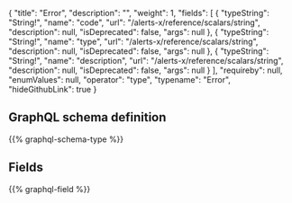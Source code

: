 {
  "title": "Error",
  "description": "",
  "weight": 1,
  "fields": [
    {
      "typeString": "String!",
      "name": "code",
      "url": "/alerts-x/reference/scalars/string",
      "description": null,
      "isDeprecated": false,
      "args": null
    },
    {
      "typeString": "String!",
      "name": "type",
      "url": "/alerts-x/reference/scalars/string",
      "description": null,
      "isDeprecated": false,
      "args": null
    },
    {
      "typeString": "String!",
      "name": "description",
      "url": "/alerts-x/reference/scalars/string",
      "description": null,
      "isDeprecated": false,
      "args": null
    }
  ],
  "requireby": null,
  "enumValues": null,
  "operator": "type",
  "typename": "Error",
  "hideGithubLink": true
}
## GraphQL schema definition

{{% graphql-schema-type %}}

## Fields

{{% graphql-field %}}
